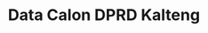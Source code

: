 ---
title: Data Calon DPRD Kalteng
organization: KPU REPUBLIK INDONESIA
notes: Data Calon DPRD Kalteng
resources:
  - name: CSV Data Calon DPRD Kalteng
    url: 'https://github.com/pemiluAPI/pemilu-data/raw/master/calon/2014/dprd_kalteng/calon-dprd_kalteng.csv'
    format: csv
category:
  - Calon
maintainer: ''
maintainer_email: ''
---